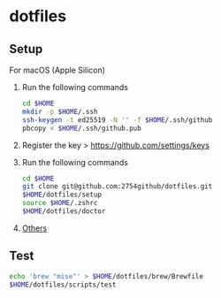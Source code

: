 # dotfiles

## Setup

For macOS (Apple Silicon)

1. Run the following commands

   ```sh
   cd $HOME
   mkdir -p $HOME/.ssh
   ssh-keygen -t ed25519 -N '' -f $HOME/.ssh/github
   pbcopy < $HOME/.ssh/github.pub
   ```

1. Register the key > <https://github.com/settings/keys>
1. Run the following commands

   ```sh
   cd $HOME
   git clone git@github.com:2754github/dotfiles.git
   $HOME/dotfiles/setup
   source $HOME/.zshrc
   $HOME/dotfiles/doctor
   ```

1. [Others](others/)

## Test

```sh
echo 'brew "mise"' > $HOME/dotfiles/brew/Brewfile
$HOME/dotfiles/scripts/test
```
